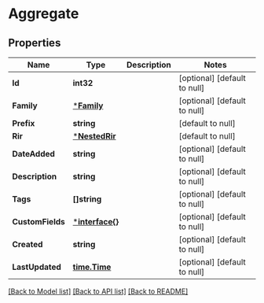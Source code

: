 # Aggregate

## Properties
Name | Type | Description | Notes
------------ | ------------- | ------------- | -------------
**Id** | **int32** |  | [optional] [default to null]
**Family** | [***Family**](Family.md) |  | [optional] [default to null]
**Prefix** | **string** |  | [default to null]
**Rir** | [***NestedRir**](NestedRIR.md) |  | [default to null]
**DateAdded** | **string** |  | [optional] [default to null]
**Description** | **string** |  | [optional] [default to null]
**Tags** | **[]string** |  | [optional] [default to null]
**CustomFields** | [***interface{}**](interface{}.md) |  | [optional] [default to null]
**Created** | **string** |  | [optional] [default to null]
**LastUpdated** | [**time.Time**](time.Time.md) |  | [optional] [default to null]

[[Back to Model list]](../README.md#documentation-for-models) [[Back to API list]](../README.md#documentation-for-api-endpoints) [[Back to README]](../README.md)


